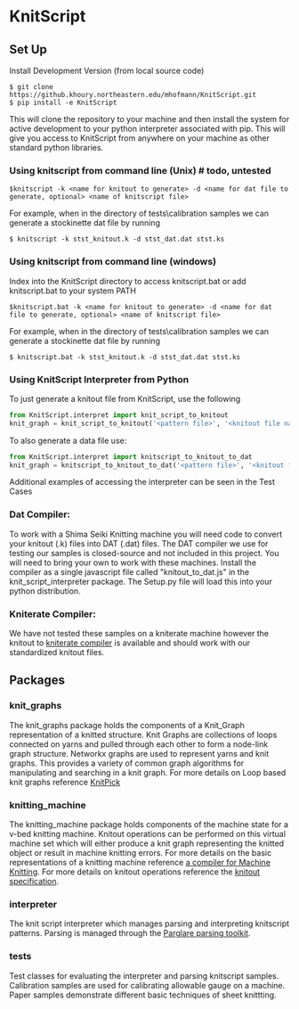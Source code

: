 # KnitScript

## Set Up
Install Development Version (from local source code)
```
$ git clone https://github.khoury.northeastern.edu/mhofmann/KnitScript.git
$ pip install -e KnitScript   
```
This will clone the repository to your machine and then install the system for active development to your python 
interpreter associated with pip. This will give you access to KnitScript from anywhere on your machine as other 
standard python libraries.

### Using knitscript from command line (Unix) # todo, untested
```
$knitscript -k <name for knitout to generate> -d <name for dat file to generate, optional> <name of knitscript file>
```
For example, when in the directory of tests\calibration samples we can generate a stockinette dat file by running
```
$ knitscript -k stst_knitout.k -d stst_dat.dat stst.ks
```

### Using knitscript from command line (windows)
Index into the KnitScript directory to access knitscript.bat or add knitscript.bat to your system PATH
```
$knitscript.bat -k <name for knitout to generate> -d <name for dat file to generate, optional> <name of knitscript file>
```
For example, when in the directory of tests\calibration samples we can generate a stockinette dat file by running
```
$ knitscript.bat -k stst_knitout.k -d stst_dat.dat stst.ks
```

### Using KnitScript Interpreter from Python
To just generate a knitout file from KnitScript, use the following
```python
from KnitScript.interpret import knit_script_to_knitout
knit_graph = knit_script_to_knitout('<pattern file>', '<knitout file name>')
```

To also generate a data file use:
```python
from KnitScript.interpret import knitscript_to_knitout_to_dat
knit_graph = knitscript_to_knitout_to_dat('<pattern file>', '<knitout file name>', '<dat file name>')
```

Additional examples of accessing the interpreter can be seen in the Test Cases

### Dat Compiler:
To work with a Shima Seiki Knitting machine you will need code to convert your knitout (.k) files into DAT (.dat) 
files. The DAT compiler we use for testing our samples is closed-source and not included in this project. You will 
need to bring your own to work with these machines. Install the compiler as a single javascript file called 
"knitout_to_dat.js" in the knit_script_interpreter package. The Setup.py file will load this into your python 
distribution. 

### Kniterate Compiler:
We have not tested these samples on a kniterate machine however the knitout to [kniterate compiler](https://github.com/textiles-lab/knitout-backend-kniterate/) is available and 
should work with our standardized knitout files. 

## Packages

### knit_graphs
The knit_graphs package holds the components of a Knit_Graph representation of a knitted structure. Knit Graphs are 
collections of loops connected on yarns and pulled through each other to form a node-link graph structure. Networkx 
graphs are used to represent yarns and knit graphs. This provides a variety of common graph algorithms for 
manipulating and searching in a knit graph. For more details on Loop based knit graphs reference [KnitPick](https://dl.acm.org/doi/abs/10.1145/3332165.3347886)

### knitting_machine
The knitting_machine package holds components of the machine state for a v-bed knitting machine. Knitout operations 
can be performed on this virtual machine set which will either produce a knit graph representing the knitted object 
or result in machine knitting errors. For more details on the basic representations of a knitting machine reference 
[a compiler for Machine Knitting](https://dl.acm.org/doi/10.1145/2897824.2925940). For more details on knitout 
operations reference the [knitout specification](https://textiles-lab.github.io/knitout/knitout.html).

### interpreter
The knit script interpreter which manages parsing and interpreting knitscript patterns. Parsing is managed through 
the [Parglare parsing toolkit](http://www.igordejanovic.net/parglare/0.16.0/).

### tests
Test classes for evaluating the interpreter and parsing knitscript samples. Calibration samples are used for 
calibrating allowable gauge on a machine. Paper samples demonstrate different basic techniques of sheet knittting. 